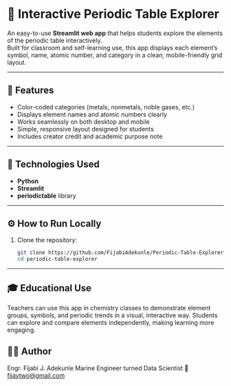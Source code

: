 # 🔬 Interactive Periodic Table Explorer

An easy-to-use **Streamlit web app** that helps students explore the elements of the periodic table interactively.  
Built for classroom and self-learning use, this app displays each element’s symbol, name, atomic number, and category in a clean, mobile-friendly grid layout.

---

## 🚀 Features
- Color-coded categories (metals, nonmetals, noble gases, etc.)
- Displays element names and atomic numbers clearly
- Works seamlessly on both desktop and mobile
- Simple, responsive layout designed for students
- Includes creator credit and academic purpose note

---

## 🧩 Technologies Used
- **Python**
- **Streamlit**
- **periodictable** library

---

## ⚙️ How to Run Locally
1. Clone the repository:
   ```bash
   git clone https://github.com/FijabiAdekunle/Periodic-Table-Explorer.git
   cd periodic-table-explorer

---
## 🎓 Educational Use

Teachers can use this app in chemistry classes to demonstrate element groups, symbols, and periodic trends in a visual, interactive way.
Students can explore and compare elements independently, making learning more engaging.

## 👨‍💻 Author

Engr. Fijabi J. Adekunle
Marine Engineer turned Data Scientist
📧 fijaytwo@gmail.com

